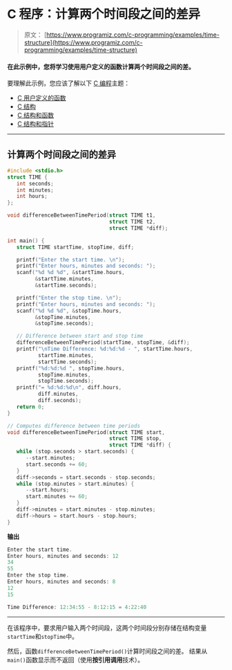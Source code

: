 # C 程序：计算两个时间段之间的差异

> 原文： [https://www.programiz.com/c-programming/examples/time-structure](https://www.programiz.com/c-programming/examples/time-structure)

#### 在此示例中，您将学习使用用户定义的函数计算两个时间段之间的差。

要理解此示例，您应该了解以下 [C 编程](/c-programming "C tutorial")主题：

*   [C 用户定义的函数](/c-programming/c-user-defined-functions)
*   [C 结构](/c-programming/c-structures)
*   [C 结构和函数](/c-programming/c-structure-function)
*   [C 结构和指针](/c-programming/c-structures-pointers)

* * *

## 计算两个时间段之间的差异

```c
#include <stdio.h>
struct TIME {
   int seconds;
   int minutes;
   int hours;
};

void differenceBetweenTimePeriod(struct TIME t1,
                                 struct TIME t2,
                                 struct TIME *diff);

int main() {
   struct TIME startTime, stopTime, diff;

   printf("Enter the start time. \n");
   printf("Enter hours, minutes and seconds: ");
   scanf("%d %d %d", &startTime.hours,
         &startTime.minutes,
         &startTime.seconds);

   printf("Enter the stop time. \n");
   printf("Enter hours, minutes and seconds: ");
   scanf("%d %d %d", &stopTime.hours,
         &stopTime.minutes,
         &stopTime.seconds);

   // Difference between start and stop time
   differenceBetweenTimePeriod(startTime, stopTime, &diff);
   printf("\nTime Difference: %d:%d:%d - ", startTime.hours,
          startTime.minutes,
          startTime.seconds);
   printf("%d:%d:%d ", stopTime.hours,
          stopTime.minutes,
          stopTime.seconds);
   printf("= %d:%d:%d\n", diff.hours,
          diff.minutes,
          diff.seconds);
   return 0;
}

// Computes difference between time periods
void differenceBetweenTimePeriod(struct TIME start,
                                 struct TIME stop,
                                 struct TIME *diff) {
   while (stop.seconds > start.seconds) {
      --start.minutes;
      start.seconds += 60;
   }
   diff->seconds = start.seconds - stop.seconds;
   while (stop.minutes > start.minutes) {
      --start.hours;
      start.minutes += 60;
   }
   diff->minutes = start.minutes - stop.minutes;
   diff->hours = start.hours - stop.hours;
}
```

**输出**

```c
Enter the start time.
Enter hours, minutes and seconds: 12
34
55
Enter the stop time.
Enter hours, minutes and seconds: 8
12
15

Time Difference: 12:34:55 - 8:12:15 = 4:22:40 
```

* * *

在该程序中，要求用户输入两个时间段，这两个时间段分别存储在结构变量`startTime`和`stopTime`中。

然后，函数`differenceBetweenTimePeriod()`计算时间段之间的差。 结果从`main()`函数显示而不返回（使用**按引用调用**技术）。